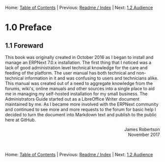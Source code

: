 Home: [Table of Contents](../README "Table of Contents") | Previous: [Readme / Index](../README "Readme / Index") | Next: [1.2 Audience](audience "Audience") 

# 1.0 Preface

## 1.1 Foreward

This book was originally created in October 2016 as I began to install and manage an ERPNext 7.0.x installation. The first thing that I noticed was a lack of good administration level technical knowledge for the care and feeding of the platform. The user manual has both technical and non-technical information in it and was confusing to users and technicians alike. This manual was created out of a need to aggregate knowledge from the forums, wiki's, online manuals and other sources into a single place to aid me in managing my self-hosted installation for my small business. The Administrators Guide started out as a LibreOffice Writer document maintained by me. As I became more involved with the ERPNext community and continued to see more and more requests to the forum for basic help I decided to turn the document into Markdown text and publish to the public here at GitHub.

<div style="text-align: right">James Robertson<br />November 2017</div><br /><br />
  
Home: [Table of Contents](../README "Table of Contents") | Previous: [Readme / Index](../README "Readme / Index") | Next: [1.2 Audience](audience "Audience")
